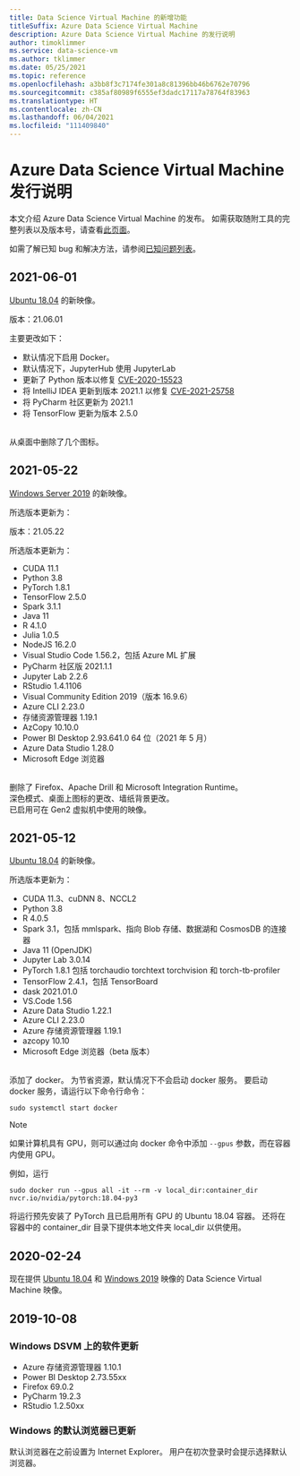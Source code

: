 ```yaml
---
title: Data Science Virtual Machine 的新增功能
titleSuffix: Azure Data Science Virtual Machine
description: Azure Data Science Virtual Machine 的发行说明
author: timoklimmer
ms.service: data-science-vm
ms.author: tklimmer
ms.date: 05/25/2021
ms.topic: reference
ms.openlocfilehash: a3bb8f3c7174fe301a8c81396bb46b6762e70796
ms.sourcegitcommit: c385af80989f6555ef3dadc17117a78764f83963
ms.translationtype: HT
ms.contentlocale: zh-CN
ms.lasthandoff: 06/04/2021
ms.locfileid: "111409840"
---
```

# <a name="azure-data-science-virtual-machine-release-notes"></a>Azure Data Science Virtual Machine 发行说明

本文介绍 Azure Data Science Virtual Machine 的发布。 如需获取随附工具的完整列表以及版本号，请查看[此页面](./tools-included.md)。

如需了解已知 bug 和解决方法，请参阅[已知问题列表](reference-known-issues.md)。

## <a name="2021-06-01"></a>2021-06-01

[Ubuntu 18.04](https://azuremarketplace.microsoft.com/marketplace/apps/microsoft-dsvm.ubuntu-1804?tab=Overview) 的新映像。

版本：21.06.01

主要更改如下：

- 默认情况下启用 Docker。
- 默认情况下，JupyterHub 使用 JupyterLab
- 更新了 Python 版本以修复 [CVE-2020-15523](https://nvd.nist.gov/vuln/detail/CVE-2020-15523)
- 将 IntelliJ IDEA 更新到版本 2021.1 以修复 [CVE-2021-25758](https://nvd.nist.gov/vuln/detail/CVE-2021-25758)
- 将 PyCharm 社区更新为 2021.1
- 将 TensorFlow 更新为版本 2.5.0

<br/>
从桌面中删除了几个图标。

## <a name="2021-05-22"></a>2021-05-22

[Windows Server 2019](https://azuremarketplace.microsoft.com/marketplace/apps/microsoft-dsvm.dsvm-win-2019?tab=Overview) 的新映像。

所选版本更新为：

版本：21.05.22

所选版本更新为：
- CUDA 11.1
- Python 3.8
- PyTorch 1.8.1
- TensorFlow 2.5.0
- Spark 3.1.1
- Java 11
- R 4.1.0
- Julia 1.0.5
- NodeJS 16.2.0
- Visual Studio Code 1.56.2，包括 Azure ML 扩展
- PyCharm 社区版 2021.1.1
- Jupyter Lab 2.2.6
- RStudio 1.4.1106
- Visual Community Edition 2019（版本 16.9.6）
- Azure CLI 2.23.0
- 存储资源管理器 1.19.1
- AzCopy 10.10.0
- Power BI Desktop 2.93.641.0 64 位（2021 年 5 月）
- Azure Data Studio 1.28.0
- Microsoft Edge 浏览器

<br/>
删除了 Firefox、Apache Drill 和 Microsoft Integration Runtime。

<br/>
深色模式、桌面上图标的更改、墙纸背景更改。

<br/>
已启用可在 Gen2 虚拟机中使用的映像。

## <a name="2021-05-12"></a>2021-05-12

[Ubuntu 18.04](https://azuremarketplace.microsoft.com/marketplace/apps/microsoft-dsvm.ubuntu-1804?tab=Overview) 的新映像。

所选版本更新为：
- CUDA 11.3、cuDNN 8、NCCL2
- Python 3.8
- R 4.0.5
- Spark 3.1，包括 mmlspark、指向 Blob 存储、数据湖和 CosmosDB 的连接器
- Java 11 (OpenJDK)
- Jupyter Lab 3.0.14
- PyTorch 1.8.1 包括 torchaudio torchtext torchvision 和 torch-tb-profiler
- TensorFlow 2.4.1，包括 TensorBoard
- dask 2021.01.0
- VS.Code 1.56
- Azure Data Studio 1.22.1
- Azure CLI 2.23.0
- Azure 存储资源管理器 1.19.1
- azcopy 10.10
- Microsoft Edge 浏览器（beta 版本）

<br/>
添加了 docker。 为节省资源，默认情况下不会启动 docker 服务。 要启动 docker 服务，请运行以下命令行命令：

```
sudo systemctl start docker
```

> [!NOTE]
> 如果计算机具有 GPU，则可以通过向 docker 命令中添加 `--gpus` 参数，而在容器内使用 GPU。
>
> 例如，运行 
>
> `sudo docker run --gpus all -it --rm -v local_dir:container_dir nvcr.io/nvidia/pytorch:18.04-py3`
>
> 将运行预先安装了 PyTorch 且已启用所有 GPU 的 Ubuntu 18.04 容器。 还将在容器中的 container_dir 目录下提供本地文件夹 local_dir 以供使用。 
>


## <a name="2020-02-24"></a>2020-02-24

现在提供 [Ubuntu 18.04](https://azuremarketplace.microsoft.com/marketplace/apps/microsoft-dsvm.ubuntu-1804?tab=Overview) 和 [Windows 2019](https://azuremarketplace.microsoft.com/marketplace/apps/microsoft-dsvm.dsvm-win-2019?tab=Overview) 映像的 Data Science Virtual Machine 映像。

## <a name="2019-10-08"></a>2019-10-08

### <a name="updates-to-software-on-the-windows-dsvm"></a>Windows DSVM 上的软件更新

- Azure 存储资源管理器 1.10.1
- Power BI Desktop 2.73.55xx
- Firefox 69.0.2
- PyCharm 19.2.3
- RStudio 1.2.50xx

### <a name="default-browser-for-windows-updated"></a>Windows 的默认浏览器已更新

默认浏览器在之前设置为 Internet Explorer。 用户在初次登录时会提示选择默认浏览器。
